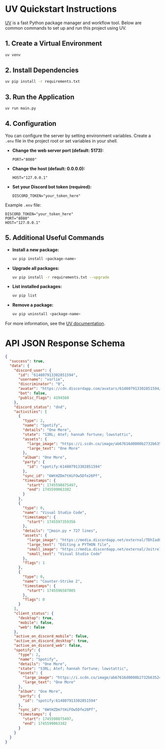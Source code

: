 # UV Quickstart Instructions

[UV](https://github.com/astral-sh/uv) is a fast Python package manager and workflow tool. Below are common commands to set up and run this project using UV.

## 1. Create a Virtual Environment

```sh
uv venv
```

## 2. Install Dependencies

```sh
uv pip install -r requirements.txt
```

## 3. Run the Application

```sh
uv run main.py
```

## 4. Configuration

You can configure the server by setting environment variables. Create a `.env` file in the project root or set variables in your shell.

- **Change the web server port (default: 5173):**
  ```
  PORT="8080"
  ```
- **Change the host (default: 0.0.0.0):**
  ```
  HOST="127.0.0.1"
  ```
- **Set your Discord bot token (required):**
  ```
  DISCORD_TOKEN="your_token_here"
  ```

Example `.env` file:
```
DISCORD_TOKEN="your_token_here"
PORT="8080"
HOST="127.0.0.1"
```

## 5. Additional Useful Commands

- **Install a new package:**
  ```sh
  uv pip install <package-name>
  ```
- **Upgrade all packages:**
  ```sh
  uv pip install -r requirements.txt --upgrade
  ```
- **List installed packages:**
  ```sh
  uv pip list
  ```
- **Remove a package:**
  ```sh
  uv pip uninstall <package-name>
  ```

For more information, see the [UV documentation](https://github.com/astral-sh/uv).


# API JSON Response Schema

```json
{
  "success": true,
  "data": {
    "discord_user": {
      "id": "614807913302851594",
      "username": "vorlie",
      "discriminator": "0",
      "avatar": "https://cdn.discordapp.com/avatars/614807913302851594/0e7526c08860d0e6feaee8ad5536b341.png?size=1024",
      "bot": false,
      "public_flags": 4194560
    },
    "discord_status": "dnd",
    "activities": [
      {
        "type": 2,
        "name": "Spotify",
        "details": "One More",
        "state": "S3RL; Atef; hannah fortune; lowstattic",
        "assets": {
          "large_image": "https://i.scdn.co/image/ab67616d0000b2732b63524be39c33bb21569fbc",
          "large_text": "One More"
        },
        "album": "One More",
        "party": {
          "id": "spotify:614807913302851594"
        },
        "sync_id": "6WtHZDm7tHiFOw5Dfe26Pf",
        "timestamps": {
          "start": 1745598875497,
          "end": 1745599063382
        }
      },
      {
        "type": 0,
        "name": "Visual Studio Code",
        "timestamps": {
          "start": 1745597359356
        },
        "details": "🌟main.py • 727 lines",
        "assets": {
          "large_image": "https://media.discordapp.net/external/TDhIad0P3hmZt6e76lQ9-k1JX57-M_p8F7x_zqP6ar4/https/raw.githubusercontent.com/LeonardSSH/vscord/main/assets/icons/python.png",
          "large_text": "Editing a PYTHON file",
          "small_image": "https://media.discordapp.net/external/Joitre7BBxO-F2IaS7R300AaAcixAvPu3WD1YchRgdc/https/raw.githubusercontent.com/LeonardSSH/vscord/main/assets/icons/vscode.png",
          "small_text": "Visual Studio Code"
        },
        "flags": 1
      },
      {
        "type": 0,
        "name": "Counter-Strike 2",
        "timestamps": {
          "start": 1745596587805
        },
        "flags": 0
      }
    ],
    "client_status": {
      "desktop": true,
      "mobile": false,
      "web": false
    },
    "active_on_discord_mobile": false,
    "active_on_discord_desktop": true,
    "active_on_discord_web": false,
    "spotify": {
      "type": 2,
      "name": "Spotify",
      "details": "One More",
      "state": "S3RL; Atef; hannah fortune; lowstattic",
      "assets": {
        "large_image": "https://i.scdn.co/image/ab67616d0000b2732b63524be39c33bb21569fbc",
        "large_text": "One More"
      },
      "album": "One More",
      "party": {
        "id": "spotify:614807913302851594"
      },
      "sync_id": "6WtHZDm7tHiFOw5Dfe26Pf",
      "timestamps": {
        "start": 1745598875497,
        "end": 1745599063382
      }
    }
  }
}
```